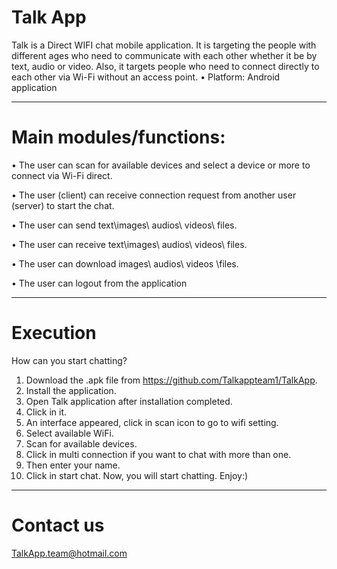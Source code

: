 # Talk App 

Talk is a Direct WIFI chat mobile application. It is targeting the people with different ages who need to communicate with each other whether it be by text, audio or video. Also, it targets people who need to connect directly to each other via Wi-Fi without an access point.
• Platform: Android application
________________________________________
# Main modules/functions:

•	The user can scan for available devices and select a device or more to connect via Wi-Fi direct.

•	The user (client) can receive connection request from another user (server) to start the chat.

•	The user can send text\images\ audios\ videos\ files.

•	The user can receive text\images\ audios\ videos\ files.

•	The user can download images\ audios\ videos \files.

•	The user can logout from the application


________________________________________
# Execution 

How can you start chatting?
1.	Download the .apk file from https://github.com/Talkappteam1/TalkApp.
2.	Install the application.
3.	Open Talk application after installation completed.
4.	Click in it.
5.	An interface appeared, click in scan icon to go to wifi setting.
6.	Select available WiFi.
7.	Scan for available devices.
8.	Click in multi connection if you want to chat with more than one.
9.	Then enter your name.
10.	Click in start chat.
Now, you will start chatting. Enjoy:)
________________________________________
#  Contact us 
TalkApp.team@hotmail.com

